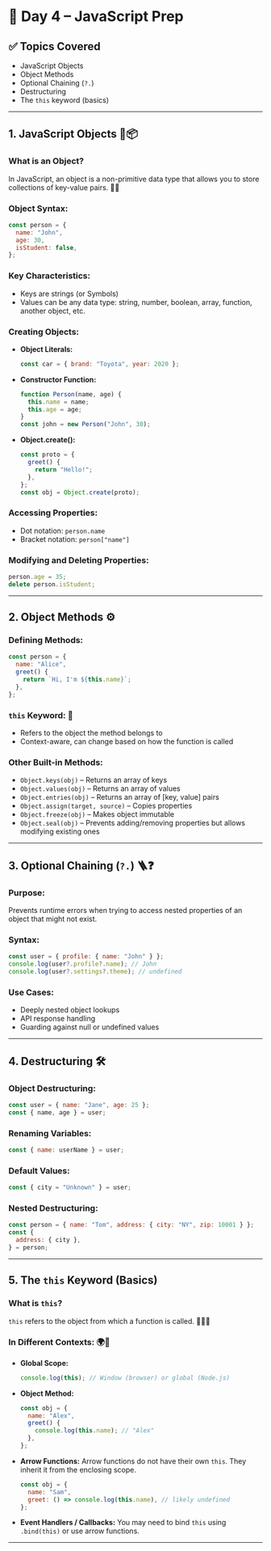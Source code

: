 # 📅 Day 4 – JavaScript Prep

## ✅ Topics Covered

- JavaScript Objects
- Object Methods
- Optional Chaining (`?.`)
- Destructuring
- The `this` keyword (basics)

---

## 1. JavaScript Objects 🧱📦

### What is an Object?

In JavaScript, an object is a non-primitive data type that allows you to store collections of key-value pairs. 🔑🎠

### Object Syntax:

```js
const person = {
  name: "John",
  age: 30,
  isStudent: false,
};
```

### Key Characteristics:

- Keys are strings (or Symbols)
- Values can be any data type: string, number, boolean, array, function, another object, etc.

### Creating Objects:

- **Object Literals:**

  ```js
  const car = { brand: "Toyota", year: 2020 };
  ```

- **Constructor Function:**

  ```js
  function Person(name, age) {
    this.name = name;
    this.age = age;
  }
  const john = new Person("John", 30);
  ```

- **Object.create():**

  ```js
  const proto = {
    greet() {
      return "Hello!";
    },
  };
  const obj = Object.create(proto);
  ```

### Accessing Properties:

- Dot notation: `person.name`
- Bracket notation: `person["name"]`

### Modifying and Deleting Properties:

```js
person.age = 35;
delete person.isStudent;
```

---

## 2. Object Methods ⚙️

### Defining Methods:

```js
const person = {
  name: "Alice",
  greet() {
    return `Hi, I'm ${this.name}`;
  },
};
```

### `this` Keyword: 📍

- Refers to the object the method belongs to
- Context-aware, can change based on how the function is called

### Other Built-in Methods:

- `Object.keys(obj)` – Returns an array of keys
- `Object.values(obj)` – Returns an array of values
- `Object.entries(obj)` – Returns an array of \[key, value] pairs
- `Object.assign(target, source)` – Copies properties
- `Object.freeze(obj)` – Makes object immutable
- `Object.seal(obj)` – Prevents adding/removing properties but allows modifying existing ones

---

## 3. Optional Chaining (`?.`) 🪜❓

### Purpose:

Prevents runtime errors when trying to access nested properties of an object that might not exist.

### Syntax:

```js
const user = { profile: { name: "John" } };
console.log(user?.profile?.name); // John
console.log(user?.settings?.theme); // undefined
```

### Use Cases:

- Deeply nested object lookups
- API response handling
- Guarding against null or undefined values

---

## 4. Destructuring 🛠️

### Object Destructuring:

```js
const user = { name: "Jane", age: 25 };
const { name, age } = user;
```

### Renaming Variables:

```js
const { name: userName } = user;
```

### Default Values:

```js
const { city = "Unknown" } = user;
```

### Nested Destructuring:

```js
const person = { name: "Tom", address: { city: "NY", zip: 10001 } };
const {
  address: { city },
} = person;
```

---

## 5. The `this` Keyword (Basics)

### What is `this`?

`this` refers to the object from which a function is called. 🧭🔗📣

### In Different Contexts: 🌍🧩

- **Global Scope:**

  ```js
  console.log(this); // Window (browser) or global (Node.js)
  ```

- **Object Method:**

  ```js
  const obj = {
    name: "Alex",
    greet() {
      console.log(this.name); // "Alex"
    },
  };
  ```

- **Arrow Functions:**
  Arrow functions do not have their own `this`. They inherit it from the enclosing scope.

  ```js
  const obj = {
    name: "Sam",
    greet: () => console.log(this.name), // likely undefined
  };
  ```

- **Event Handlers / Callbacks:**
  You may need to bind `this` using `.bind(this)` or use arrow functions.

---
